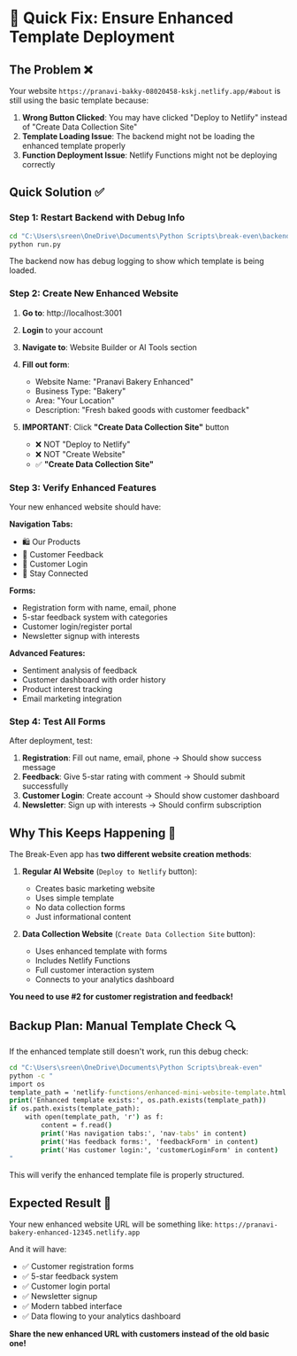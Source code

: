 # 🔧 Quick Fix: Ensure Enhanced Template Deployment

## The Problem ❌
Your website `https://pranavi-bakky-08020458-kskj.netlify.app/#about` is still using the basic template because:

1. **Wrong Button Clicked**: You may have clicked "Deploy to Netlify" instead of "Create Data Collection Site"
2. **Template Loading Issue**: The backend might not be loading the enhanced template properly
3. **Function Deployment Issue**: Netlify Functions might not be deploying correctly

## Quick Solution ✅

### Step 1: Restart Backend with Debug Info
```cmd
cd "C:\Users\sreen\OneDrive\Documents\Python Scripts\break-even\backend"
python run.py
```

The backend now has debug logging to show which template is being loaded.

### Step 2: Create New Enhanced Website
1. **Go to**: http://localhost:3001
2. **Login** to your account
3. **Navigate to**: Website Builder or AI Tools section
4. **Fill out form**:
   - Website Name: "Pranavi Bakery Enhanced"
   - Business Type: "Bakery" 
   - Area: "Your Location"
   - Description: "Fresh baked goods with customer feedback"

5. **IMPORTANT**: Click **"Create Data Collection Site"** button
   - ❌ NOT "Deploy to Netlify" 
   - ❌ NOT "Create Website"
   - ✅ **"Create Data Collection Site"**

### Step 3: Verify Enhanced Features
Your new enhanced website should have:

**Navigation Tabs:**
- 🛍️ Our Products
- 💬 Customer Feedback  
- 👤 Customer Login
- 📧 Stay Connected

**Forms:**
- Registration form with name, email, phone
- 5-star feedback system with categories
- Customer login/register portal
- Newsletter signup with interests

**Advanced Features:**
- Sentiment analysis of feedback
- Customer dashboard with order history
- Product interest tracking
- Email marketing integration

### Step 4: Test All Forms
After deployment, test:
1. **Registration**: Fill out name, email, phone → Should show success message
2. **Feedback**: Give 5-star rating with comment → Should submit successfully  
3. **Customer Login**: Create account → Should show customer dashboard
4. **Newsletter**: Sign up with interests → Should confirm subscription

## Why This Keeps Happening 🤔

The Break-Even app has **two different website creation methods**:

1. **Regular AI Website** (`Deploy to Netlify` button):
   - Creates basic marketing website
   - Uses simple template
   - No data collection forms
   - Just informational content

2. **Data Collection Website** (`Create Data Collection Site` button):
   - Uses enhanced template with forms
   - Includes Netlify Functions
   - Full customer interaction system
   - Connects to your analytics dashboard

**You need to use #2 for customer registration and feedback!**

## Backup Plan: Manual Template Check 🔍

If the enhanced template still doesn't work, run this debug check:

```cmd
cd "C:\Users\sreen\OneDrive\Documents\Python Scripts\break-even"
python -c "
import os
template_path = 'netlify-functions/enhanced-mini-website-template.html'
print('Enhanced template exists:', os.path.exists(template_path))
if os.path.exists(template_path):
    with open(template_path, 'r') as f:
        content = f.read()
        print('Has navigation tabs:', 'nav-tabs' in content)
        print('Has feedback forms:', 'feedbackForm' in content)
        print('Has customer login:', 'customerLoginForm' in content)
"
```

This will verify the enhanced template file is properly structured.

## Expected Result 🎯

Your new enhanced website URL will be something like:
`https://pranavi-bakery-enhanced-12345.netlify.app`

And it will have:
- ✅ Customer registration forms
- ✅ 5-star feedback system
- ✅ Customer login portal
- ✅ Newsletter signup
- ✅ Modern tabbed interface
- ✅ Data flowing to your analytics dashboard

**Share the new enhanced URL with customers instead of the old basic one!**
